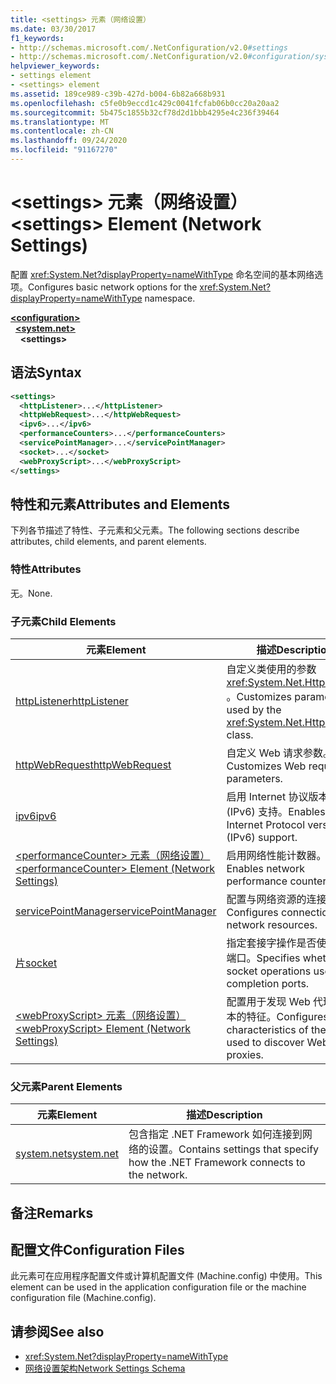 ```yaml
---
title: <settings> 元素（网络设置）
ms.date: 03/30/2017
f1_keywords:
- http://schemas.microsoft.com/.NetConfiguration/v2.0#settings
- http://schemas.microsoft.com/.NetConfiguration/v2.0#configuration/system.net/settings
helpviewer_keywords:
- settings element
- <settings> element
ms.assetid: 189ce989-c39b-427d-b004-6b82a668b931
ms.openlocfilehash: c5fe0b9eccd1c429c0041fcfab06b0cc20a20aa2
ms.sourcegitcommit: 5b475c1855b32cf78d2d1bbb4295e4c236f39464
ms.translationtype: MT
ms.contentlocale: zh-CN
ms.lasthandoff: 09/24/2020
ms.locfileid: "91167270"
---
```

# <a name="settings-element-network-settings"></a><span data-ttu-id="6dc4f-102">\<settings> 元素（网络设置）</span><span class="sxs-lookup"><span data-stu-id="6dc4f-102">\<settings> Element (Network Settings)</span></span>

<span data-ttu-id="6dc4f-103">配置 <xref:System.Net?displayProperty=nameWithType> 命名空间的基本网络选项。</span><span class="sxs-lookup"><span data-stu-id="6dc4f-103">Configures basic network options for the <xref:System.Net?displayProperty=nameWithType> namespace.</span></span>  

[**\<configuration>**](../configuration-element.md)\
&nbsp;&nbsp;[**\<system.net>**](system-net-element-network-settings.md)\
&nbsp;&nbsp;&nbsp;&nbsp;**\<settings>**

## <a name="syntax"></a><span data-ttu-id="6dc4f-104">语法</span><span class="sxs-lookup"><span data-stu-id="6dc4f-104">Syntax</span></span>  
  
```xml  
<settings>  
  <httpListener>...</httpListener>  
  <httpWebRequest>...</httpWebRequest>  
  <ipv6>...</ipv6>  
  <performanceCounters>...</performanceCounters>  
  <servicePointManager>...</servicePointManager>  
  <socket>...</socket>  
  <webProxyScript>...</webProxyScript>  
</settings>  
```  
  
## <a name="attributes-and-elements"></a><span data-ttu-id="6dc4f-105">特性和元素</span><span class="sxs-lookup"><span data-stu-id="6dc4f-105">Attributes and Elements</span></span>  

 <span data-ttu-id="6dc4f-106">下列各节描述了特性、子元素和父元素。</span><span class="sxs-lookup"><span data-stu-id="6dc4f-106">The following sections describe attributes, child elements, and parent elements.</span></span>  
  
### <a name="attributes"></a><span data-ttu-id="6dc4f-107">特性</span><span class="sxs-lookup"><span data-stu-id="6dc4f-107">Attributes</span></span>  

 <span data-ttu-id="6dc4f-108">无。</span><span class="sxs-lookup"><span data-stu-id="6dc4f-108">None.</span></span>  
  
### <a name="child-elements"></a><span data-ttu-id="6dc4f-109">子元素</span><span class="sxs-lookup"><span data-stu-id="6dc4f-109">Child Elements</span></span>  
  
|<span data-ttu-id="6dc4f-110">元素</span><span class="sxs-lookup"><span data-stu-id="6dc4f-110">Element</span></span>|<span data-ttu-id="6dc4f-111">描述</span><span class="sxs-lookup"><span data-stu-id="6dc4f-111">Description</span></span>|  
|-------------|-----------------|  
|[<span data-ttu-id="6dc4f-112">httpListener</span><span class="sxs-lookup"><span data-stu-id="6dc4f-112">httpListener</span></span>](httplistener-element-network-settings.md)|<span data-ttu-id="6dc4f-113">自定义类使用的参数 <xref:System.Net.HttpListener> 。</span><span class="sxs-lookup"><span data-stu-id="6dc4f-113">Customizes parameters used by the <xref:System.Net.HttpListener> class.</span></span>|  
|[<span data-ttu-id="6dc4f-114">httpWebRequest</span><span class="sxs-lookup"><span data-stu-id="6dc4f-114">httpWebRequest</span></span>](httpwebrequest-element-network-settings.md)|<span data-ttu-id="6dc4f-115">自定义 Web 请求参数。</span><span class="sxs-lookup"><span data-stu-id="6dc4f-115">Customizes Web request parameters.</span></span>|  
|[<span data-ttu-id="6dc4f-116">ipv6</span><span class="sxs-lookup"><span data-stu-id="6dc4f-116">ipv6</span></span>](ipv6-element-network-settings.md)|<span data-ttu-id="6dc4f-117">启用 Internet 协议版本 6 (IPv6) 支持。</span><span class="sxs-lookup"><span data-stu-id="6dc4f-117">Enables Internet Protocol version 6 (IPv6) support.</span></span>|  
|[<span data-ttu-id="6dc4f-118">\<performanceCounter> 元素（网络设置）</span><span class="sxs-lookup"><span data-stu-id="6dc4f-118">\<performanceCounter> Element (Network Settings)</span></span>](performancecounter-element-network-settings.md)|<span data-ttu-id="6dc4f-119">启用网络性能计数器。</span><span class="sxs-lookup"><span data-stu-id="6dc4f-119">Enables network performance counters.</span></span>|  
|[<span data-ttu-id="6dc4f-120">servicePointManager</span><span class="sxs-lookup"><span data-stu-id="6dc4f-120">servicePointManager</span></span>](servicepointmanager-element-network-settings.md)|<span data-ttu-id="6dc4f-121">配置与网络资源的连接。</span><span class="sxs-lookup"><span data-stu-id="6dc4f-121">Configures connections to network resources.</span></span>|  
|[<span data-ttu-id="6dc4f-122">片</span><span class="sxs-lookup"><span data-stu-id="6dc4f-122">socket</span></span>](socket-element-network-settings.md)|<span data-ttu-id="6dc4f-123">指定套接字操作是否使用完成端口。</span><span class="sxs-lookup"><span data-stu-id="6dc4f-123">Specifies whether socket operations use completion ports.</span></span>|  
|[<span data-ttu-id="6dc4f-124">\<webProxyScript> 元素（网络设置）</span><span class="sxs-lookup"><span data-stu-id="6dc4f-124">\<webProxyScript> Element (Network Settings)</span></span>](webproxyscript-element-network-settings.md)|<span data-ttu-id="6dc4f-125">配置用于发现 Web 代理的脚本的特征。</span><span class="sxs-lookup"><span data-stu-id="6dc4f-125">Configures the characteristics of the script used to discover Web proxies.</span></span>|  
  
### <a name="parent-elements"></a><span data-ttu-id="6dc4f-126">父元素</span><span class="sxs-lookup"><span data-stu-id="6dc4f-126">Parent Elements</span></span>  
  
|<span data-ttu-id="6dc4f-127">元素</span><span class="sxs-lookup"><span data-stu-id="6dc4f-127">Element</span></span>|<span data-ttu-id="6dc4f-128">描述</span><span class="sxs-lookup"><span data-stu-id="6dc4f-128">Description</span></span>|  
|-------------|-----------------|  
|[<span data-ttu-id="6dc4f-129">system.net</span><span class="sxs-lookup"><span data-stu-id="6dc4f-129">system.net</span></span>](system-net-element-network-settings.md)|<span data-ttu-id="6dc4f-130">包含指定 .NET Framework 如何连接到网络的设置。</span><span class="sxs-lookup"><span data-stu-id="6dc4f-130">Contains settings that specify how the .NET Framework connects to the network.</span></span>|  
  
## <a name="remarks"></a><span data-ttu-id="6dc4f-131">备注</span><span class="sxs-lookup"><span data-stu-id="6dc4f-131">Remarks</span></span>  
  
## <a name="configuration-files"></a><span data-ttu-id="6dc4f-132">配置文件</span><span class="sxs-lookup"><span data-stu-id="6dc4f-132">Configuration Files</span></span>  

 <span data-ttu-id="6dc4f-133">此元素可在应用程序配置文件或计算机配置文件 (Machine.config) 中使用。</span><span class="sxs-lookup"><span data-stu-id="6dc4f-133">This element can be used in the application configuration file or the machine configuration file (Machine.config).</span></span>  
  
## <a name="see-also"></a><span data-ttu-id="6dc4f-134">请参阅</span><span class="sxs-lookup"><span data-stu-id="6dc4f-134">See also</span></span>

- <xref:System.Net?displayProperty=nameWithType>
- [<span data-ttu-id="6dc4f-135">网络设置架构</span><span class="sxs-lookup"><span data-stu-id="6dc4f-135">Network Settings Schema</span></span>](index.md)
